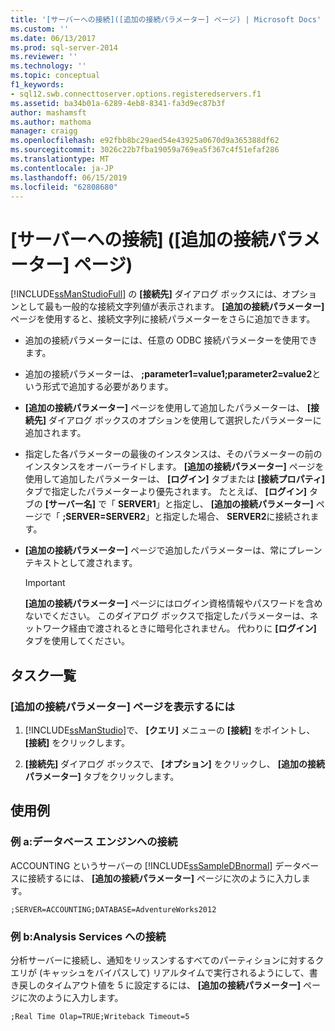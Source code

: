 ```yaml
---
title: '[サーバーへの接続]([追加の接続パラメーター] ページ) | Microsoft Docs'
ms.custom: ''
ms.date: 06/13/2017
ms.prod: sql-server-2014
ms.reviewer: ''
ms.technology: ''
ms.topic: conceptual
f1_keywords:
- sql12.swb.connecttoserver.options.registeredservers.f1
ms.assetid: ba34b01a-6289-4eb8-8341-fa3d9ec87b3f
author: mashamsft
ms.author: mathoma
manager: craigg
ms.openlocfilehash: e92fbb8bc29aed54e43925a0670d9a365388df62
ms.sourcegitcommit: 3026c22b7fba19059a769ea5f367c4f51efaf286
ms.translationtype: MT
ms.contentlocale: ja-JP
ms.lasthandoff: 06/15/2019
ms.locfileid: "62808680"
---
```

# <a name="connect-to-server-additional-connection-parameters-page"></a>[サーバーへの接続] \([追加の接続パラメーター] ページ)
  [!INCLUDE[ssManStudioFull](../includes/ssmanstudiofull-md.md)] の **[接続先]** ダイアログ ボックスには、オプションとして最も一般的な接続文字列値が表示されます。 **[追加の接続パラメーター]** ページを使用すると、接続文字列に接続パラメーターをさらに追加できます。  
  
-   追加の接続パラメーターには、任意の ODBC 接続パラメーターを使用できます。  
  
-   追加の接続パラメーターは、 **;parameter1=value1;parameter2=value2**という形式で追加する必要があります。  
  
-   **[追加の接続パラメーター]** ページを使用して追加したパラメーターは、 **[接続先]** ダイアログ ボックスのオプションを使用して選択したパラメーターに追加されます。  
  
-   指定した各パラメーターの最後のインスタンスは、そのパラメーターの前のインスタンスをオーバーライドします。 **[追加の接続パラメーター]** ページを使用して追加したパラメーターは、 **[ログイン]** タブまたは **[接続プロパティ]** タブで指定したパラメーターより優先されます。 たとえば、 **[ログイン]** タブの **[サーバー名]** で「 **SERVER1**」と指定し、 **[追加の接続パラメーター]** ページで「 **;SERVER=SERVER2**」と指定した場合、 **SERVER2**に接続されます。  
  
-   **[追加の接続パラメーター]** ページで追加したパラメーターは、常にプレーン テキストとして渡されます。  
  
    > [!IMPORTANT]  
    >  **[追加の接続パラメーター]** ページにはログイン資格情報やパスワードを含めないでください。 このダイアログ ボックスで指定したパラメーターは、ネットワーク経由で渡されるときに暗号化されません。 代わりに **[ログイン]** タブを使用してください。  
  
## <a name="task-list"></a>タスク一覧  
  
### <a name="to-show-the-additional-connection-parameters-page"></a>[追加の接続パラメーター] ページを表示するには  
  
1.  [!INCLUDE[ssManStudio](../includes/ssmanstudio-md.md)]で、 **[クエリ]** メニューの **[接続]** をポイントし、 **[接続]** をクリックします。  
  
2.  **[接続先]** ダイアログ ボックスで、 **[オプション]** をクリックし、 **[追加の接続パラメーター]** タブをクリックします。  
  
## <a name="examples"></a>使用例  
  
### <a name="example-a-connecting-to-the-database-engine"></a>例 a:データベース エンジンへの接続  
 ACCOUNTING というサーバーの [!INCLUDE[ssSampleDBnormal](../includes/sssampledbnormal-md.md)] データベースに接続するには、 **[追加の接続パラメーター]** ページに次のように入力します。  
  
```  
;SERVER=ACCOUNTING;DATABASE=AdventureWorks2012  
```  
  
### <a name="example-b-connecting-to-analysis-services"></a>例 b:Analysis Services への接続  
 分析サーバーに接続し、通知をリッスンするすべてのパーティションに対するクエリが (キャッシュをバイパスして) リアルタイムで実行されるようにして、書き戻しのタイムアウト値を 5 に設定するには、 **[追加の接続パラメーター]** ページに次のように入力します。  
  
```  
;Real Time Olap=TRUE;Writeback Timeout=5  
```  
  
  
